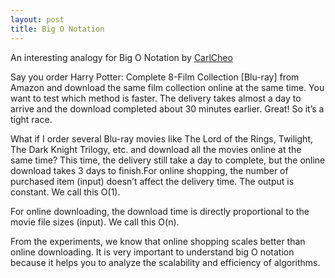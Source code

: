 ```yaml
---
layout: post
title: Big O Notation
---
```


An interesting analogy for Big O Notation by [CarlCheo](https://twitter.com/carlcheo)

Say you order Harry Potter: Complete 8-Film Collection [Blu-ray] from Amazon and download the same film collection online at the same time. 
You want to test which method is faster. The delivery takes almost a day to arrive and the download completed about 30 minutes earlier. Great! So it’s a tight race.

What if I order several Blu-ray movies like The Lord of the Rings, Twilight, The Dark Knight Trilogy, etc. and download all the movies online at the same time? 
This time, the delivery still take a day to complete, but the online download takes 3 days to finish.For online shopping, the number of purchased item (input) doesn’t affect 
the delivery time. The output is constant. We call this O(1).

For online downloading, the download time is directly proportional to the movie file sizes (input). We call this O(n).

From the experiments, we know that online shopping scales better than online downloading. It is very important to understand big O notation because it helps you to 
analyze the scalability and efficiency of algorithms.

